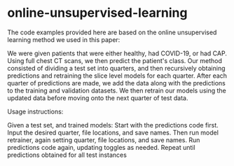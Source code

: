 # online-unsupervised-learning

The code examples provided here are based on the online unsupervised learning method we used in this paper:

We were given patients that were either healthy, had COVID-19, or had CAP. Using full chest CT scans, we then predict the patient's class. 
Our method consisted of dividing a test set into quarters, and then recursively obtaining predictions and retraining the slice level models for each quarter.
After each quarter of predictions are made, we add the data along with the predictions to the training and validation datasets. We then retrain our models using the updated data before moving onto the next quarter of test data.

Usage instructions:

Given a test set, and trained models:
Start with the predictions code first.
Input the desired quarter, file locations, and save names.
Then run model retrainer, again setting quarter, file locations, and save names.
Run predictions code again, updating toggles as needed.
Repeat until predictions obtained for all test instances

